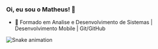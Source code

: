 ### Oi, eu sou o Matheus! 👋


- 🌱 Formado em Analise e Desenvolvimento de Sistemas | Desenvolvimento Mobile | Git/GitHub


 ![Snake animation](https://github.com/matheussantos-mob/matheussantos-mob/blob/output/github-contribution-grid-snake.svg)

